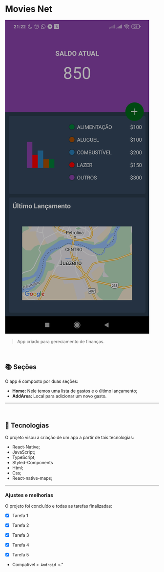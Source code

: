 # Movies Net

<!---Esses são exemplos. Veja https://shields.io para outras pessoas ou para personalizar este conjunto de escudos. Você pode querer incluir dependências, status do projeto e informações de licença aqui--->

<img src="assets/read-me.jpg" alt="Doctor Care">

> App criado para gereciamento de finanças.

<br>


## 📚 Seções

O app é composto por duas seções:

- **Home:** Nele temos uma lista de gastos e o último lançamento;
- **AddArea:** Local para adicionar um novo gasto.


---
<br>

## 🚀  Tecnologias

O projeto visou a criação de um app a partir de tais tecnologias:

- React-Native;
- JavaScript;
- TypeScript;
- Styled-Components
- Html;
- Css;
- React-native-maps;


---

### Ajustes e melhorias

O projeto foi concluído e todas as tarefas finalizadas:

- [x] Tarefa 1
- [x] Tarefa 2
- [x] Tarefa 3
- [x] Tarefa 4
- [x] Tarefa 5


* Compatível `< Android >`."

<br>

